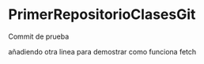 # PrimerRepositorioClasesGit

Commit de prueba

añadiendo otra linea para demostrar como funciona fetch
